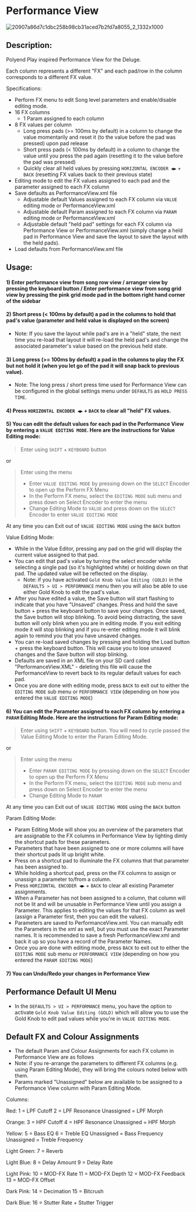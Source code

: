 # Performance View

![20907a86d7c1dbc258b98cb31aced7b2fd7a8055_2_1332x1000](https://github.com/SynthstromAudible/DelugeFirmware/assets/138174805/5b1f4def-9f74-4f76-85cd-24f645973a7c)

## Description:

Polyend Play inspired Performance View for the Deluge.

Each column represents a different "FX" and each pad/row in the column corresponds to a different FX value.

Specifications:
  - Perform FX menu to edit Song level parameters and enable/disable editing mode.
  - 16 FX columns
    - 1 Param assigned to each column
  - 8 FX values per column
    - Long press pads (>= 100ms by default) in a column to change the value momentarily and reset it (to the value before the pad was pressed) upon pad release
    - Short press pads (< 100ms by default) in a column to change the value until you press the pad again (resetting it to the value before the pad was pressed)
    - Quickly clear all held values by pressing `HORIZONTAL ENCODER ◀︎▶︎` + `BACK` (resetting FX values back to their previous state)
  - Editing mode to edit the FX values assigned to each pad and the parameter assigned to each FX column
  - Save defaults as PerformanceView.xml file
    - Adjustable default Values assigned to each FX column via `VALUE` editing mode or PerformanceView.xml
    - Adjustable default Param assigned to each FX column via `PARAM` editing mode or PerformanceView.xml
    - Adjustable default "held pad" settings for each FX column via Performance View or PerformanceView.xml (simply change a held pad in Performance View and save the layout to save the layout with the held pads).
  - Load defaults from PerformanceView.xml file

## Usage:

#### 1) Enter performance view from song row view / arranger view by pressing the keyboard button / Enter performance view from song grid view by pressing the pink grid mode pad in the bottom right hand corner of the sidebar

#### 2) Short press (< 100ms by default) a pad in the columns to hold that pad's value (parameter and held value is displayed on the screen)

- Note: If you save the layout while pad's are in a "held" state, the next time you re-load that layout it will re-load the held pad's and change the associated parameter's value based on the previous held state.

#### 3) Long press (>= 100ms by default) a pad in the columns to play the FX but not hold it (when you let go of the pad it will snap back to previous value).

- Note: The long press / short press time used for Performance View can be configured in the global settings menu under `DEFAULTS` as `HOLD PRESS TIME`.

#### 4) Press `HORIZONTAL ENCODER ◀︎▶︎` + `BACK` to clear all "held" FX values.

#### 5) You can edit the default values for each pad in the Performance View by entering a `VALUE EDITING MODE`. Here are the instructions for Value Editing mode:

> Enter using `SHIFT` + `KEYBOARD` button

or 

> Enter using the menu
> 
> - Enter `VALUE EDITING MODE` by pressing down on the `SELECT` Encoder to open up the Perform FX Menu
> - In the Perform FX menu, select the `EDITING MODE` sub menu and press down on Select Encoder to enter the menu
> - Change Editing Mode to `VALUE` and press down on the `SELECT` Encoder to enter `VALUE EDITING MODE`

At any time you can Exit out of `VALUE EDITING MODE` using the `BACK` button

Value Editing Mode:
- While in the Value Editor, pressing any pad on the grid will display the current value assigned to that pad.
- You can edit that pad's value by turning the select encoder while selecting a single pad (so it's highlighted white) or holding down on that pad. The updated value will be reflected on the display.
  - Note: if you have activated `Gold Knob Value Editing (GOLD)` in the `DEFAULTS > UI > PERFORMANCE` menu then you will also be able to use either Gold Knob to edit the pad's value.
- After you have edited a value, the Save button will start flashing to indicate that you have "Unsaved" changes. Press and hold the save button + press the keyboard button to save your changes. Once saved, the Save button will stop blinking. To avoid being distracting, the save button will only blink when you are in editing mode. If you exit editing mode it will stop blinking and if you re-enter editing mode it will blink again to remind you that you have unsaved changes.
- You can re-load saved changes by pressing and holding the Load button + press the keyboard button. This will cause you to lose unsaved changes and the Save button will stop blinking.
- Defaults are saved in an XML file on your SD card called "PerformanceView.XML" - deleting this file will cause the PerformanceView to revert back to its regular default values for each pad.
- Once you are done with editing mode, press `BACK` to exit out to either the `EDITING MODE` sub menu or `PERFORMANCE VIEW` (depending on how you entered the `VALUE EDITING MODE`)

#### 6) You can edit the Parameter assigned to each FX column by entering a `PARAM` Editing Mode. Here are the instructions for Param Editing mode:

> Enter using `SHIFT` + `KEYBOARD` button. You will need to cycle passed the Value Editing Mode to enter the Param Editing Mode.

or 

> Enter using the menu
> 
> - Enter `PARAM EDITING MODE` by pressing down on the `SELECT` Encoder to open up the Perform FX Menu
> - In the Perform FX menu, select the `EDITING MODE` sub menu and press down on Select Encoder to enter the menu
> - Change Editing Mode to `PARAM`

At any time you can Exit out of `VALUE EDITING MODE` using the `BACK` button

Param Editing Mode:
- Param Editing Mode will show you an overview of the parameters that are assignable to the FX columns in Performance View by lighting dimly the shortcut pads for these parameters.
- Parameters that have been assigned to one or more columns will have their shortcut pads lit up bright white.
- Press on a shortcut pad to illuminate the FX columns that that parameter has been assigned to.
- While holding a shortcut pad, press on the FX columns to assign or unassign a parameter to/from a column.
- Press `HORIZONTAL ENCODER ◀︎▶︎` + `BACK` to clear all existing Parameter assignments.
- When a Parameter has not been assigned to a column, that column will not be lit and will be unusable in Performance View until you assign a Parameter. This applies to editing the values for that FX column as well (assign a Parameter first, then you can edit the values).
- Parameters are saved to PerformanceView.xml. You can manually edit the Parameters in the xml as well, but you must use the exact Parameter names. It is recommended to save a fresh PerformanceView.xml and back it up so you have a record of the Parameter Names.
- Once you are done with editing mode, press `BACK` to exit out to either the `EDITING MODE` sub menu or `PERFORMANCE VIEW` (depending on how you entered the `PARAM EDITING MODE`)

#### 7) You can Undo/Redo your changes in Performance View

## Performance Default UI Menu

- In the `DEFAULTS > UI > PERFORMANCE` menu, you have the option to activate `Gold Knob Value Editing (GOLD)` which will allow you to use the Gold Knob to edit pad values while you're in `VALUE EDITING MODE`.

## Default FX and Colour Assignments
* The default Param and Colour Assignments for each FX column in Performance View are as follows
* Note: if you re-arrange the parameters to different FX columns (e.g. using Param Editing Mode), they will bring the colours noted below with them.
* Params marked "Unassigned" below are available to be assigned to a Performance View column with Param Editing Mode.

Columns:

Red:
1 = LPF Cutoff
2 = LPF Resonance
Unassigned = LPF Morph

Orange:
3 = HPF Cutoff
4 = HPF Resonance
Unassigned = HPF Morph

Yellow:
5 = Bass EQ
6 = Treble EQ
Unassigned = Bass Frequency
Unassigned = Treble Frequency

Light Green:
7 = Reverb

Light Blue:
8 = Delay Amount
9 = Delay Rate

Light Pink:
10 = MOD-FX Rate
11 = MOD-FX Depth
12 = MOD-FX Feedback
13 = MOD-FX Offset

Dark Pink:
14 = Decimation
15 = Bitcrush

Dark Blue:
16 = Stutter Rate + Stutter Trigger
